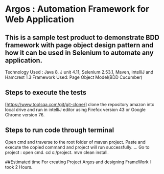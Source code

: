 # Argos : Automation Framework for Web Application

## This is a sample test product to demonstrate BDD framework with page object design pattern and how it can be used in Selenium to automate any application.

Technology Used : Java 8, J unit 4.11, Selenium 2.53.1, Maven, intelliJ and Hamcrest 1.3
Framework Used: Page Object Model(BDD Cucumber)

## Steps to execute the tests 
[https://www.toolsqa.com/git/git-clone/]
clone the repository amazon into local drive and run in intelliJ editor using Firefox version 43 or Google Chrome version 76.

## Steps to run code through terminal
Open cmd and traverse to the root folder of maven project. Paste and execute the copied command and project will run successfully.
...
Go to project :
open cmd.
cd c:/project.
mvn clean install.

##Estimated time 
For creating Project Argos and designing FrameWork I took 2 Hours.



